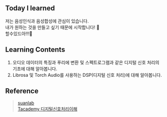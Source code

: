 ## Today I learned
저는 음성인식과 음성합성에 관심이 있습니다. <br>
내가 원하는 것을 만들고 싶기 때문에 시작합니다! 👟<br>
할수있드아!!!💖<br>

## Learning Contents
1. 오디오 데이터의 특징과 푸리에 변환 및 스펙트로그램과 같은 디지털 신호 처리의 기초에 대해 알아봅니다.
2. Librosa 및 Torch Audio를 사용하는 DSP(디지털 신호 처리)에 대해 알아봅니다.

## Reference
> [suanlab](https://www.youtube.com/playlist?list=PL7ZVZgsnLwEGskuPmm2-pYsNKY8Ihs5AP)<br>
> [Tacademy 디지털신호처리이해](https://tacademy.skplanet.com/live/player/onlineLectureDetail.action?seq=178)  
